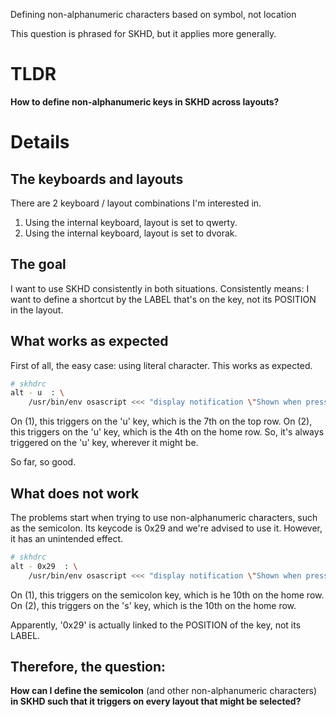 Defining non-alphanumeric characters based on symbol, not location

This question is phrased for SKHD, but it applies more generally.

# TLDR

**How to define non-alphanumeric keys in SKHD across layouts?**

# Details

## The keyboards and layouts

There are 2 keyboard / layout combinations I'm interested in.

1. Using the internal keyboard, layout is set to qwerty.
2. Using the internal keyboard, layout is set to dvorak.

## The goal

I want to use SKHD consistently in both situations. Consistently means: I want to define a shortcut by the LABEL that's on the key, not its POSITION in the layout.

## What works as expected

First of all, the easy case: using literal character. This works as expected.

```bash
# skhdrc
alt - u  : \
    /usr/bin/env osascript <<< "display notification \"Shown when pressing option-U, regardless of where it is on the layout.\" with title \"Triggered by character\""
```

On (1), this triggers on the 'u' key, which is the 7th on the top row.
On (2), this triggers on the 'u' key, which is the 4th on the home row.
So, it's always triggered on the 'u' key, wherever it might be.

So far, so good.

## What does not work

The problems start when trying to use non-alphanumeric characters, such as the semicolon. Its keycode is 0x29 and we're advised to use it. However, it has an unintended effect.

```bash
# skhdrc
alt - 0x29  : \
    /usr/bin/env osascript <<< "display notification \"Shown when pressing option + the 10th key on the home row, regardless of the character this is on the layout.\" with title \"Triggered by position\""
```

On (1), this triggers on the semicolon key, which is he 10th on the home row.
On (2), this triggers on the 's' key, which is the 10th on the home row.

Apparently, '0x29' is actually linked to the POSITION of the key, not its LABEL.

## Therefore, the question:

**How can I define the semicolon** (and other non-alphanumeric characters) **in SKHD such that it triggers on every layout that might be selected?**
